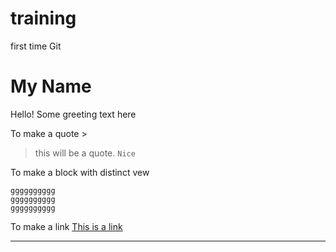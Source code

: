 # training
first time Git
# My Name
Hello! Some greeting text here

To make a quote >
> this will be a quote. 
> `Nice`



To make a block with distinct vew
```
gggggggggg
gggggggggg
gggggggggg
```


To make a link []()
[This is a link](https://github.com/Jessvit/training/edit/main/README.md)


____________________
